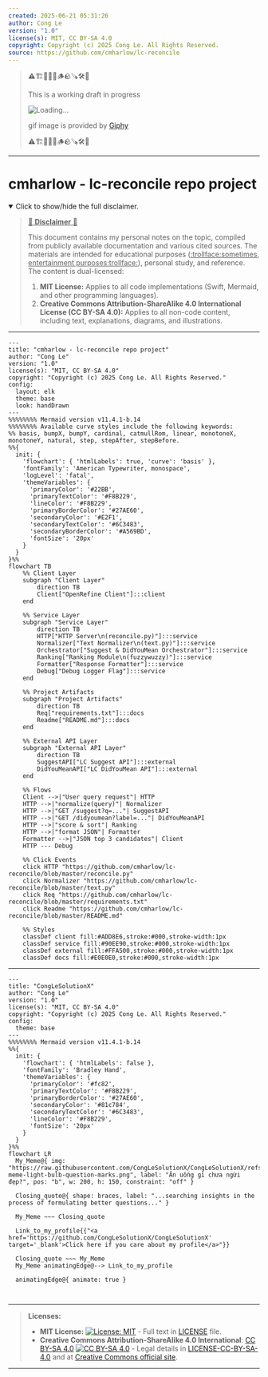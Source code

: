 ```yaml
---
created: 2025-06-21 05:31:26
author: Cong Le
version: "1.0"
license(s): MIT, CC BY-SA 4.0
copyright: Copyright (c) 2025 Cong Le. All Rights Reserved.
source: https://github.com/cmharlow/lc-reconcile
---
```



> ⚠️🏗️🚧🦺🧱🪵🪨🪚🛠️👷
> 
> This is a working draft in progress
> 
> ![Loading...](https://media4.giphy.com/media/v1.Y2lkPTc5MGI3NjExYzRwc2Uxdmh3MTh1NDRsb3NsdXRyN3ZlamUxdGN5MndnbzJpdWwycCZlcD12MV9pbnRlcm5hbF9naWZfYnlfaWQmY3Q9Zw/3o6Mvn3uHSZA3AnCA8/giphy.gif)
>
> gif image is provided by [Giphy](https://giphy.com)
> 
> ⚠️🏗️🚧🦺🧱🪵🪨🪚🛠️👷


----




# cmharlow - lc-reconcile repo project
<details open>
<summary>Click to show/hide the full disclaimer.</summary>
   
> <ins>📢 **Disclaimer** 🚨</ins>
>
> This document contains my personal notes on the topic,
> compiled from publicly available documentation and various cited sources.
> The materials are intended for educational purposes (<ins>:trollface:sometimes, entertainment purposes:trollface:</ins>), personal study, and reference.
> The content is dual-licensed:
> 1. **MIT License:** Applies to all code implementations (Swift, Mermaid, and other programming languages).
> 2. **Creative Commons Attribution-ShareAlike 4.0 International License (CC BY-SA 4.0):** Applies to all non-code content, including text, explanations, diagrams, and illustrations.

</details>


----

```mermaid
---
title: "cmharlow - lc-reconcile repo project"
author: "Cong Le"
version: "1.0"
license(s): "MIT, CC BY-SA 4.0"
copyright: "Copyright (c) 2025 Cong Le. All Rights Reserved."
config:
  layout: elk
  theme: base
  look: handDrawn
---
%%%%%%%% Mermaid version v11.4.1-b.14
%%%%%%%% Available curve styles include the following keywords:
%% basis, bumpX, bumpY, cardinal, catmullRom, linear, monotoneX, monotoneY, natural, step, stepAfter, stepBefore.
%%{
  init: {
    'flowchart': { 'htmlLabels': true, 'curve': 'basis' },
    'fontFamily': 'American Typewriter, monospace',
    'logLevel': 'fatal',
    'themeVariables': {
      'primaryColor': '#22BB',
      'primaryTextColor': '#F8B229',
      'lineColor': '#F8B229',
      'primaryBorderColor': '#27AE60',
      'secondaryColor': '#E2F1',
      'secondaryTextColor': '#6C3483',
      'secondaryBorderColor': '#A569BD',
      'fontSize': '20px'
    }
  }
}%%
flowchart TB
    %% Client Layer
    subgraph "Client Layer"
        direction TB
        Client["OpenRefine Client"]:::client
    end

    %% Service Layer
    subgraph "Service Layer"
        direction TB
        HTTP["HTTP Server\n(reconcile.py)"]:::service
        Normalizer["Text Normalizer\n(text.py)"]:::service
        Orchestrator["Suggest & DidYouMean Orchestrator"]:::service
        Ranking["Ranking Module\n(fuzzywuzzy)"]:::service
        Formatter["Response Formatter"]:::service
        Debug["Debug Logger Flag"]:::service
    end

    %% Project Artifacts
    subgraph "Project Artifacts"
        direction TB
        Req["requirements.txt"]:::docs
        Readme["README.md"]:::docs
    end

    %% External API Layer
    subgraph "External API Layer"
        direction TB
        SuggestAPI["LC Suggest API"]:::external
        DidYouMeanAPI["LC DidYouMean API"]:::external
    end

    %% Flows
    Client -->|"User query request"| HTTP
    HTTP -->|"normalize(query)"| Normalizer
    HTTP -->|"GET /suggest?q=..."| SuggestAPI
    HTTP -->|"GET /didyoumean?label=..."| DidYouMeanAPI
    HTTP -->|"score & sort"| Ranking
    HTTP -->|"format JSON"| Formatter
    Formatter -->|"JSON top 3 candidates"| Client
    HTTP --- Debug

    %% Click Events
    click HTTP "https://github.com/cmharlow/lc-reconcile/blob/master/reconcile.py"
    click Normalizer "https://github.com/cmharlow/lc-reconcile/blob/master/text.py"
    click Req "https://github.com/cmharlow/lc-reconcile/blob/master/requirements.txt"
    click Readme "https://github.com/cmharlow/lc-reconcile/blob/master/README.md"

    %% Styles
    classDef client fill:#ADD8E6,stroke:#000,stroke-width:1px
    classDef service fill:#90EE90,stroke:#000,stroke-width:1px
    classDef external fill:#FFA500,stroke:#000,stroke-width:1px
    classDef docs fill:#E0E0E0,stroke:#000,stroke-width:1px
```

-----

<!-- 
```mermaid
%% Current Mermaid version
info
```  -->


```mermaid
---
title: "CongLeSolutionX"
author: "Cong Le"
version: "1.0"
license(s): "MIT, CC BY-SA 4.0"
copyright: "Copyright (c) 2025 Cong Le. All Rights Reserved."
config:
  theme: base
---
%%%%%%%% Mermaid version v11.4.1-b.14
%%{
  init: {
    'flowchart': { 'htmlLabels': false },
    'fontFamily': 'Bradley Hand',
    'themeVariables': {
      'primaryColor': '#fc82',
      'primaryTextColor': '#F8B229',
      'primaryBorderColor': '#27AE60',
      'secondaryColor': '#81c784',
      'secondaryTextColor': '#6C3483',
      'lineColor': '#F8B229',
      'fontSize': '20px'
    }
  }
}%%
flowchart LR
  My_Meme@{ img: "https://raw.githubusercontent.com/CongLeSolutionX/CongLeSolutionX/refs/heads/main/assets/images/My-meme-light-bulb-question-marks.png", label: "Ăn uống gì chưa ngừi đẹp?", pos: "b", w: 200, h: 150, constraint: "off" }

  Closing_quote@{ shape: braces, label: "...searching insights in the process of formulating better questions..." }
    
  My_Meme ~~~ Closing_quote
    
  Link_to_my_profile{{"<a href='https://github.com/CongLeSolutionX/CongLeSolutionX' target='_blank'>Click here if you care about my profile</a>"}}

  Closing_quote ~~~ My_Meme
  My_Meme animatingEdge@--> Link_to_my_profile
  
  animatingEdge@{ animate: true }



```

---
>**Licenses:**
>
>- **MIT License:**  [![License: MIT](https://img.shields.io/badge/License-MIT-yellow.svg)](LICENSE) - Full text in [LICENSE](LICENSE) file.
>- **Creative Commons Attribution-ShareAlike 4.0 International**: [CC BY-SA 4.0](https://creativecommons.org/licenses/by-sa/4.0/) [![CC BY-SA 4.0](https://licensebuttons.net/l/by-sa/4.0/88x31.png)](https://creativecommons.org/licenses/by-sa/4.0/) - Legal details in [LICENSE-CC-BY-SA-4.0](THE_PAST/LICENSE-CC-BY-SA-4.0) and at [Creative Commons official site](https://creativecommons.org/licenses/by-sa/4.0/).
>
---
